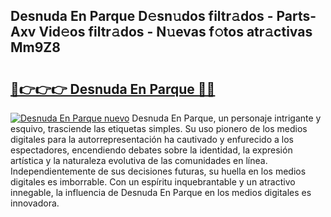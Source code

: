 ## Desnuda En Parque D𝚎sn𝚞dos filtr𝚊dos - Parts-Axv Vid𝚎os filtr𝚊dos - N𝚞evas f𝚘tos atr𝚊ctivas Mm9Z8

# <h2><a href="http://mb2ueg.tromn.icu/?c=Desnuda+En+Parque">🔗👉👉👉 Desnuda En Parque 🔗🔗</a></h2>

[![Desnuda En Parque nuevo](https://i.imgur.com/pEAQMta.gif)](http://mb2ueg.tromn.icu/?c=Desnuda+En+Parque)
Desnuda En Parque, un personaje intrigante y esquivo, trasciende las etiquetas simples. Su uso pionero de los medios digitales para la autorrepresentación ha cautivado y enfurecido a los espectadores, encendiendo debates sobre la identidad, la expresión artística y la naturaleza evolutiva de las comunidades en línea. Independientemente de sus decisiones futuras, su huella en los medios digitales es imborrable. Con un espíritu inquebrantable y un atractivo innegable, la influencia de Desnuda En Parque en los medios digitales es innovadora.
